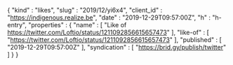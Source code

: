 {
  "kind" : "likes",
  "slug" : "2019/12/yi6x4",
  "client_id" : "https://indigenous.realize.be",
  "date" : "2019-12-29T09:57:00Z",
  "h" : "h-entry",
  "properties" : {
    "name" : [ "Like of https://twitter.com/Loftio/status/1211092856615657473" ],
    "like-of" : [ "https://twitter.com/Loftio/status/1211092856615657473" ],
    "published" : [ "2019-12-29T09:57:00Z" ],
    "syndication" : [ "https://brid.gy/publish/twitter" ]
  }
}
